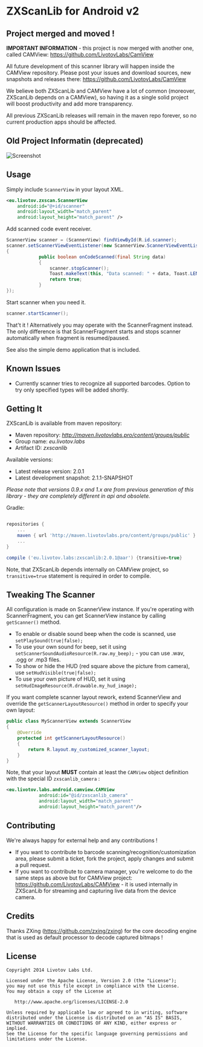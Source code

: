 ZXScanLib for Android v2
========================

Project merged and moved !
---
**IMPORTANT INFORMATION** - this project is now merged with another one, called CAMView: https://github.com/LivotovLabs/CamView

All future development of this scanner library will happen inside the CAMView repository. Please post your issues and download
sources, new snapshots and releases there: https://github.com/LivotovLabs/CamView

We believe both ZXScanLib and CAMView have a lot of common (moreover, ZXScanLib depends on a CAMView), so having it as a single solid project will boost productivity and add more transparency.

All previous ZXScanLib releases will remain in the maven repo forever, so no current production apps should be affected.



Old Project Informatin (deprecated)
---

![Screenshot](zxscanlibSampleScreenshot.png)



Usage
-----

Simply include `ScannerView` in your layout XML.

```xml
<eu.livotov.zxscan.ScannerView
    android:id="@+id/scanner"
    android:layout_width="match_parent"
    android:layout_height="match_parent" />
```

Add scanned code event receiver.

```java
ScannerView scanner = (ScannerView) findViewById(R.id.scanner);
scanner.setScannerViewEventListener(new ScannerView.ScannerViewEventListener()
{
            public boolean onCodeScanned(final String data)
            {
                scanner.stopScanner();
                Toast.makeText(this, "Data scanned: " + data, Toast.LENGTH_SHORT).show();
                return true;
            }
});
```

Start scanner when you need it.

```java
scanner.startScanner();
```

That't it ! Alternatively you may operate with the ScannerFragment instead. The only difference is that ScannerFragment
starts and stops scanner automatically when fragment is resumed/paused.

See also the simple demo application that is included.


Known Issues
------------

- Currently scanner tries to recognize all supported barcodes. Option to try only specified types will be added shortly.


Getting It
----------

ZXScanLib is available from maven repository:

- Maven repository: *http://maven.livotovlabs.pro/content/groups/public*
- Group name: *eu.livotov.labs*
- Artifact ID: *zxscanlib*

Available versions:

- Latest release version: 2.0.1
- Latest development snapshot: 2.1.1-SNAPSHOT

*Please note that versions 0.9.x and 1.x are from previous generation of this library - they are completely different in api and obsolete.*

Gradle:

```groovy

repositories {
    ...
    maven { url 'http://maven.livotovlabs.pro/content/groups/public' }
    ...
}

compile ('eu.livotov.labs:zxscanlib:2.0.1@aar') {transitive=true}

```

Note, that ZXScanLib depends internally on CAMView project, so ```transitive=true``` statement is required in order to compile.


Tweaking The Scanner
----------------

All configuration is made on ScannerView instance. If you're operating with ScannerFragment, you can get ScannerView instance by
calling ```getScanner()``` method.

- To enable or disable sound beep when the code is scanned, use ```setPlaySound(true|false);```
- To use your own sound for beep, set it using ```setScannerSoundAudioResource(R.raw.my_beep);``` - you can use .wav, .ogg or .mp3 files.
- To show or hide the HUD (red square above the picture from camera), use ```setHudVisible(true|false);```
- To use your own picture of HUD, set it using ```setHudImageResource(R.drawable.my_hud_image);```

If you want complete scanner layout rework, extend ScannerView and override the ```getScannerLayoutResource()``` method in order to
specify your own layout:

```java
public class MyScannerView extends ScannerView
{
    @Override
    protected int getScannerLayoutResource()
    {
        return R.layout.my_customized_scanner_layout;
    }
}
```

Note, that your layout **MUST** contain at least the ```CAMView``` object definition with the special ID ```zxscanlib_camera``` :

```xml
<eu.livotov.labs.android.camview.CAMView
            android:id="@id/zxscanlib_camera"
            android:layout_width="match_parent"
            android:layout_height="match_parent"/>
```



Contributing
------------

We're always happy for external help and any contributions !

- If you want to contribute to barcode scanning/recognition/customization area, please submit a ticket, fork the project, apply changes and submit a pull request.
- If you want to contribute to camera manager, you're welcome to do the same steps as above but for CAMView project: https://github.com/LivotovLabs/CAMView - it is used
internally in ZXScanLib for streaming and capturing live data from the device camera.


Credits
-------

Thanks ZXing (https://github.com/zxing/zxing) for the core decoding engine that is used as default processor to decode captured bitmaps !


License
-------

    Copyright 2014 Livotov Labs Ltd.

    Licensed under the Apache License, Version 2.0 (the "License");
    you may not use this file except in compliance with the License.
    You may obtain a copy of the License at

       http://www.apache.org/licenses/LICENSE-2.0

    Unless required by applicable law or agreed to in writing, software
    distributed under the License is distributed on an "AS IS" BASIS,
    WITHOUT WARRANTIES OR CONDITIONS OF ANY KIND, either express or implied.
    See the License for the specific language governing permissions and
    limitations under the License.



 [zip]: https://github.com/LivotovLabs/zxscanlib/archive/master.zip

